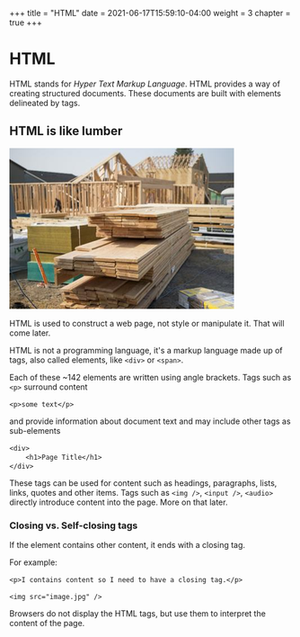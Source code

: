 +++
title = "HTML"
date = 2021-06-17T15:59:10-04:00
weight = 3
chapter = true
+++

# HTML

HTML stands for _Hyper Text Markup Language_. HTML provides a way of creating structured documents. These documents are built with elements delineated by tags. 

## HTML is like lumber

![html is like lumber](images/lumber-house.jpg)

HTML is used to construct a web page, not style or manipulate it. That will come later. 

HTML is not a programming language, it's a markup language made up of tags, also called elements, like ```<div>``` or ```<span>```. 

Each of these ~142 elements are written using angle brackets. Tags such as ```<p>``` surround content 
```
<p>some text</p>
```
and provide information about document text and may include other tags as sub-elements 
```
<div>
    <h1>Page Title</h1>
</div>
```
These tags can be used for content such as headings, paragraphs, lists, links, quotes and other items. Tags such as ```<img />```,  ```<input />```, ```<audio>``` directly introduce content into the page. More on that later. 

### Closing vs. Self-closing tags

If the element contains other content, it ends with a closing tag.

For example:
```
<p>I contains content so I need to have a closing tag.</p>
```

```
<img src="image.jpg" />
```

Browsers do not display the HTML tags, but use them to interpret the content of the page.
